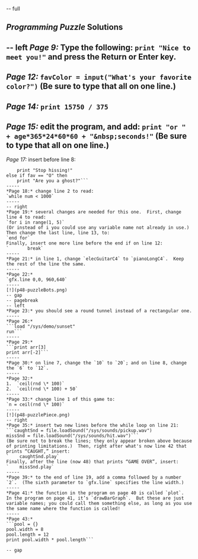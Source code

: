 -- full
## _Programming Puzzle_ Solutions
-- left
*Page 9:* Type the following:
`print "Nice to meet you!"`
and press the Return or Enter key.
-----
*Page 12:*
`favColor = input("What's your favorite color?")`
(Be sure to type that all on one line.)
-----
*Page 14:*
`print 15750 / 375`
-----
*Page 15:* edit the program, and add:
```print "or " + age*365*24*60*60 + "&nbsp;seconds!"```
(Be sure to type that all on one line.)
-----
*Page 17:* insert before line 8:
```else if fav == "S" then
	print "Stop hissing!"
else if fav == "O" then
	print "Are you a ghost?"```
-----
*Page 18:* change line 2 to read:
`while num < 1000`
-----
-- right
*Page 19:* several changes are needed for this one.  First, change line 4 to read:
`for i in range(1, 5)`
(Or instead of i you could use any variable name not already in use.)  Then change the last line, line 13, to:
`end for`
Finally, insert one more line before the end if on line 12:
`		break`
-----
*Page 21:* in line 1, change `elecGuitarC4` to `pianoLongC4`.  Keep the rest of the line the same.
-----
*Page 22:*
`gfx.line 0,0, 960,640`
-----
[!](p48-puzzleBots.png)
-- gap
-- pagebreak
-- left
*Page 23:* you should see a round tunnel instead of a rectangular one.
-----
*Page 26:*
```load "/sys/demo/sunset"
run```
-----
*Page 29:*
```print arr[3]
print arr[-2]```
-----
*Page 30:* on line 7, change the `10` to `20`; and on line 8, change the `6` to `12`.
-----
*Page 32:*
1.	`ceil(rnd \* 100)`
2.	`ceil(rnd \* 100) + 50`
-----
*Page 33:* change line 1 of this game to:
`n = ceil(rnd \* 100)`
-----
[!](p48-puzzlePiece.png)
-- right
*Page 35:* insert two new lines before the while loop on line 21:
```caughtSnd = file.loadSound("/sys/sounds/pickup.wav")
missSnd = file.loadSound("/sys/sounds/hit.wav")```
(Be sure not to break the lines; they only appear broken above because of printing limitations.)  Then, right after what's now line 42 that prints “CAUGHT,” insert:
`    caughtSnd.play`
Finally, after the line (now 48) that prints “GAME OVER”, insert:
`    missSnd.play`
-----
*Page 39:* to the end of line 19, add a comma followed by a number `2`.  (The sixth parameter to `gfx.line` specifies the line width.)
-----
*Page 41:* the function in the program on page 40 is called `plot`.  In the program on page 41, it’s `drawBarGraph`.  But these are just variable names; you could call them something else, as long as you use the same name where the function is called!
-----
*Page 43:* 
```pool = {}
pool.width = 8
pool.length = 12
print pool.width * pool.length```

-- gap
